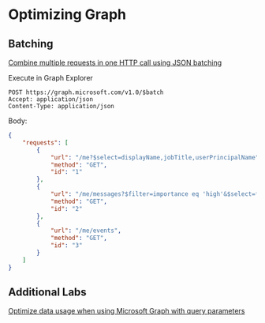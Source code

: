 # Optimizing Graph

## Batching

[Combine multiple requests in one HTTP call using JSON batching](https://docs.microsoft.com/en-us/graph/json-batching)

Execute in Graph Explorer

```
POST https://graph.microsoft.com/v1.0/$batch
Accept: application/json
Content-Type: application/json
```

Body:

```json
{
    "requests": [
        {
            "url": "/me?$select=displayName,jobTitle,userPrincipalName",
            "method": "GET",
            "id": "1"
        },
        {
            "url": "/me/messages?$filter=importance eq 'high'&$select=from,subject,receivedDateTime,bodyPreview",
            "method": "GET",
            "id": "2"
        },
        {
            "url": "/me/events",
            "method": "GET",
            "id": "3"
        }
    ]
}
```

## Additional Labs

[Optimize data usage when using Microsoft Graph with query parameters](https://docs.microsoft.com/en-us/learn/modules/optimize-data-usage/)